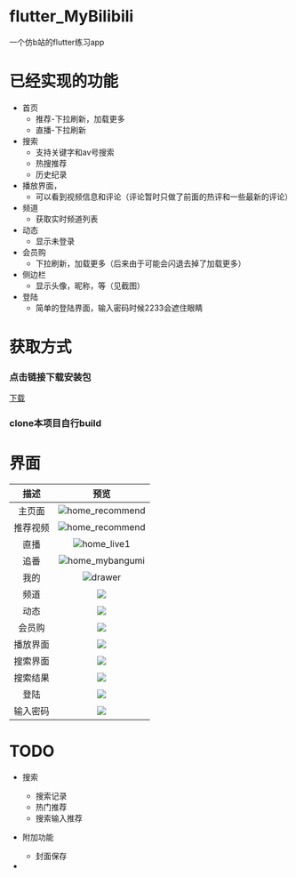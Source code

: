 # flutter_MyBilibili
一个仿b站的flutter练习app

# 已经实现的功能
* 首页
	* 推荐-下拉刷新，加载更多
	* 直播-下拉刷新
* 搜索
	* 支持关键字和av号搜索
	* 热搜推荐
	* 历史纪录
* 播放界面，
	* 可以看到视频信息和评论（评论暂时只做了前面的热评和一些最新的评论）
* 频道
	* 获取实时频道列表
* 动态
	* 显示未登录
* 会员购
	* 下拉刷新，加载更多（后来由于可能会闪退去掉了加载更多）
* 侧边栏
	* 显示头像，昵称，等（见截图）
* 登陆
	* 简单的登陆界面，输入密码时候2233会遮住眼睛

# 获取方式

### 点击链接下载安装包
[下载](release/app-release.apk)

### clone本项目自行build

# 界面

|              描述                        |       预览                  |
| :----------------------------: | :-----------------------: |
|     主页面       | ![home_recommend](screenshot/home_recommend.jpg) |
|       推荐视频     | ![home_recommend](screenshot/home_recommend.jpg) |
|       直播     | ![home_live1](screenshot/home_live1.jpg)  |
|      追番      | ![home_mybangumi](screenshot/home_mybangumi.jpg) |
|      我的      | ![drawer](screenshot/drawer.jpg) |
|      频道      | ![](screenshot/channel.jpg) |
|      动态      | ![](screenshot/dynamic.jpg) |
|      会员购      | ![](screenshot/mall1.jpg) |
|      播放界面      | ![](screenshot/play_detail.jpg) |
|      搜索界面      | ![](screenshot/serach_index.jpg) |
|      搜索结果      | ![](screenshot/search_result.jpg) |
|      登陆      | ![](screenshot/login_index.jpg) |
|      输入密码      | ![](screenshot/login_pwd1.jpg) |


# TODO

* 搜索
	* 搜索记录
	* 热门推荐
	* 搜索输入推荐

* 附加功能
	* 封面保存

* 